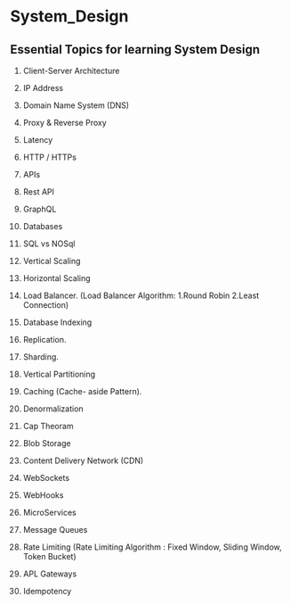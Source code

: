# System_Design
## Essential Topics for learning System Design
1. Client-Server Architecture 
2. IP Address
3. Domain Name System (DNS)
4. Proxy & Reverse Proxy
5. Latency

6. HTTP / HTTPs
7. APIs 
8. Rest API
9. GraphQL
10. Databases

11. SQL vs NOSql
12. Vertical Scaling
13. Horizontal Scaling
14. Load Balancer.
                (Load Balancer Algorithm: 1.Round Robin 2.Least Connection)
15. Database Indexing

16. Replication.
17. Sharding.
18. Vertical Partitioning
19. Caching (Cache- aside Pattern).
20. Denormalization

21. Cap Theoram
22. Blob Storage
23. Content Delivery Network (CDN)
24. WebSockets
25. WebHooks 

26. MicroServices
27. Message Queues
28. Rate Limiting
                 (Rate Limiting Algorithm : Fixed Window, Sliding Window, Token Bucket)
29. APL Gateways
30. Idempotency     

